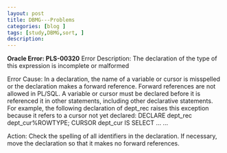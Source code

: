 ```yaml
---
layout: post
title: DBMG---Problems
categories: [blog ]
tags: [study,DBMG,sort, ]
description: 
---  
```



**Oracle Error: PLS-00320**
Error Description:
The declaration of the type of this expression is incomplete or malformed

Error Cause:
In a declaration, the name of a variable or cursor is misspelled or the declaration makes a forward reference. Forward references are not allowed in PL/SQL. A variable or cursor must be declared before it is referenced it in other statements, including other declarative statements. For example, the following declaration of dept_rec raises this exception because it refers to a cursor not yet declared: DECLARE dept_rec dept_cur%ROWTYPE; CURSOR dept_cur IS SELECT ... ...

Action:
Check the spelling of all identifiers in the declaration. If necessary, move the declaration so that it makes no forward references.
